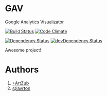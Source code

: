 GAV
===

Google Analytics Visualizator

[![Build Status](https://travis-ci.org/ProdigalCode/GAV.svg?branch=master)](https://travis-ci.org/ProdigalCode/GAV)
[![Code Climate](https://codeclimate.com/github/ProdigalCode/GAV.png)](https://codeclimate.com/github/ProdigalCode/GAV)

[![Dependency Status](https://david-dm.org/ProdigalCode/GAV.svg)](https://david-dm.org/ProdigalCode/GAV)
[![devDependency Status](https://david-dm.org/ProdigalCode/GAV/dev-status.svg)](https://david-dm.org/ProdigalCode/GAV#info=devDependencies)


Awesome project!

# Authors

1. [+ArtZub](https://plus.google.com/+%D0%B0%D1%80%D1%82%D1%91%D0%BC%D0%B7%D1%83%D0%B1%D0%BA%D0%BE%D0%B2/posts)
2. [@lavrton](https://twitter.com/lavrton)